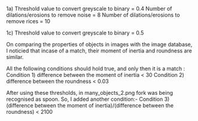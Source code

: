 1a)
Threshold value to convert greyscale to binary = 0.4
Number of dilations/erosions to remove noise = 8
Number of dilations/erosions to remove rices = 10


1c) 
Threshold value to convert greyscale to binary = 0.5

On comparing the properties of objects in images with the image database, I noticied that incase of a match, their moment of inertia and roundness are similar. 

All the following conditions should hold true, and only then it is a match :
Condition 1) difference between the moment of inertia < 30
Condition 2) difference between the roundness < 0.03

After using these thresholds, in many_objects_2.png fork was being recognised as spoon. So, I added another condition:-
Condition 3) (difference between the moment of inertia)/(difference between the roundness) < 2100